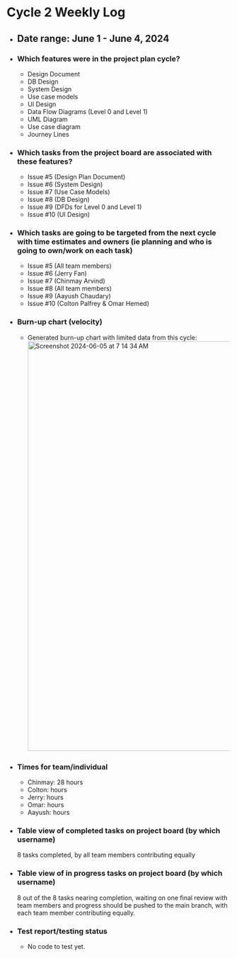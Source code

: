 # Cycle 2 Weekly Log
- ## Date range: June 1 - June 4, 2024 
- ### Which features were in the project plan cycle?
  - Design Document
  - DB Design
  - System Design
  - Use case models
  - UI Design
  - Data Flow Diagrams (Level 0 and Level 1)
  - UML Diagram
  - Use case diagram
  - Journey Lines
- ### Which tasks from the project board are associated with these features?
  - Issue #5 (Design Plan Document)
  - Issue #6 (System Design)
  - Issue #7 (Use Case Models)
  - Issue #8 (DB Design)
  - Issue #9 (DFDs for Level 0 and Level 1)
  - Issue #10 (UI Design)
- ### Which tasks are going to be targeted from the next cycle with time estimates and owners (ie planning and who is going to own/work on each task)
  - Issue #5 (All team members)
  - Issue #6 (Jerry Fan)
  - Issue #7 (Chinmay Arvind)
  - Issue #8 (All team members)
  - Issue #9 (Aayush Chaudary)
  - Issue #10 (Colton Palfrey & Omar Hemed)
- ### Burn-up chart (velocity)
  - Generated burn-up chart with limited data from this cycle: <img width="925" alt="Screenshot 2024-06-05 at 7 14 34 AM" src="https://github.com/UBCO-COSC499-Summer-2024/team-8-capstone-team-8/assets/144177741/fe76ef51-9bed-4152-8903-e9b6f045ede1">
- ### Times for team/individual
  - Chinmay: 28 hours
  - Colton:  hours
  - Jerry:  hours
  - Omar:  hours
  - Aayush:  hours
- ### Table view of completed tasks on project board (by which username)
  8 tasks completed, by all team members contributing equally
- ### Table view of in progress tasks on project board (by which username)
  8 out of the 8 tasks nearing completion, waiting on one final review with team members and progress should be pushed to the main branch, with each team member contributing equally.
- ### Test report/testing status
  - No code to test yet.
